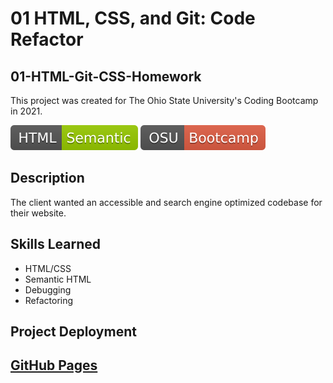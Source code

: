 # 01 HTML, CSS, and Git: Code Refactor
## 01-HTML-Git-CSS-Homework
This project was created for The Ohio State University's Coding Bootcamp in 2021.

![HTML Badge](./assets/images/HTML-Semantic-green.svg) ![HTML Badge](./assets/images/OSU-Bootcamp-red.svg)

## Description
The client wanted an accessible and search engine optimized codebase for their website.
## Skills Learned
- HTML/CSS
- Semantic HTML
- Debugging
- Refactoring
## Project Deployment
[GitHub Pages](https://ethanharsh.github.io/01-HTML-Git-CSS-Homework/)
---
